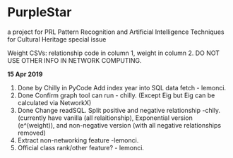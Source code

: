 # PurpleStar
a project for PRL Pattern Recognition and Artificial Intelligence Techniques for Cultural Heritage special issue

Weight CSVs: relationship code in column 1, weight in column 2. DO NOT USE OTHER INFO IN NETWORK COMPUTING.

______15 Apr 2019______
1. Done by Chilly in PyCode Add index year into SQL data fetch - lemonci.
2.  Done Confirm graph tool can run - chilly. (Except Eig but Eig can be calculated via NetworkX)
3.  Done Change readSQL. Split positive and negative relationship -chlly. (currently have vanilla (all relaitionship), Exponential version (e^(weight)), and non-negative version (with all negative relationships removed)
4. Extract non-networking feature -lemonci.
5. Official class rank/other feature? - lemonci.
